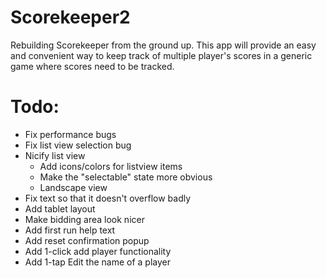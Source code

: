 Scorekeeper2
============

Rebuilding Scorekeeper from the ground up.  This app will provide an easy and convenient way to keep track of multiple player's scores in a generic game where scores need to be tracked.

Todo:
=====
- Fix performance bugs
- Fix list view selection bug
- Nicify list view
  - Add icons/colors for listview items
  - Make the "selectable" state more obvious
  - Landscape view
- Fix text so that it doesn't overflow badly
- Add tablet layout
- Make bidding area look nicer
- Add first run help text
- Add reset confirmation popup
- Add 1-click add player functionality
- Add 1-tap Edit the name of a player